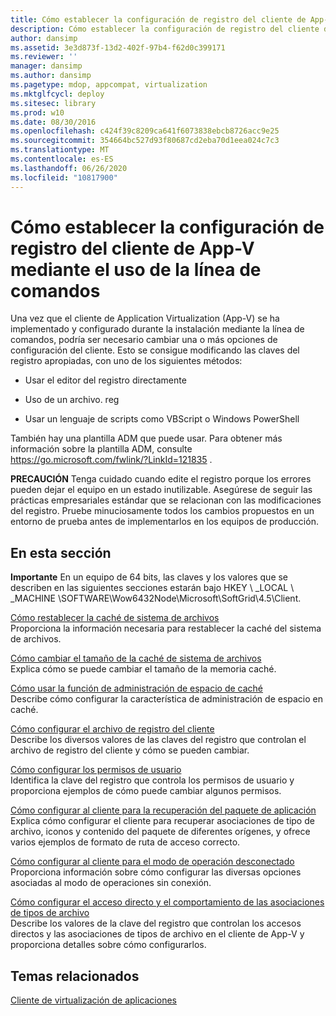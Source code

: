```yaml
---
title: Cómo establecer la configuración de registro del cliente de App-V mediante el uso de la línea de comandos
description: Cómo establecer la configuración de registro del cliente de App-V mediante el uso de la línea de comandos
author: dansimp
ms.assetid: 3e3d873f-13d2-402f-97b4-f62d0c399171
ms.reviewer: ''
manager: dansimp
ms.author: dansimp
ms.pagetype: mdop, appcompat, virtualization
ms.mktglfcycl: deploy
ms.sitesec: library
ms.prod: w10
ms.date: 08/30/2016
ms.openlocfilehash: c424f39c8209ca641f6073838ebcb8726acc9e25
ms.sourcegitcommit: 354664bc527d93f80687cd2eba70d1eea024c7c3
ms.translationtype: MT
ms.contentlocale: es-ES
ms.lasthandoff: 06/26/2020
ms.locfileid: "10817900"
---
```

# Cómo establecer la configuración de registro del cliente de App-V mediante el uso de la línea de comandos


Una vez que el cliente de Application Virtualization (App-V) se ha implementado y configurado durante la instalación mediante la línea de comandos, podría ser necesario cambiar una o más opciones de configuración del cliente. Esto se consigue modificando las claves del registro apropiadas, con uno de los siguientes métodos:

-   Usar el editor del registro directamente

-   Uso de un archivo. reg

-   Usar un lenguaje de scripts como VBScript o Windows PowerShell

También hay una plantilla ADM que puede usar. Para obtener más información sobre la plantilla ADM, consulte <https://go.microsoft.com/fwlink/?LinkId=121835> .

**PRECAUCIÓN**  Tenga cuidado cuando edite el registro porque los errores pueden dejar el equipo en un estado inutilizable. Asegúrese de seguir las prácticas empresariales estándar que se relacionan con las modificaciones del registro. Pruebe minuciosamente todos los cambios propuestos en un entorno de prueba antes de implementarlos en los equipos de producción.

 

## En esta sección


**Importante**  En un equipo de 64 bits, las claves y los valores que se describen en las siguientes secciones estarán bajo HKEY \ _LOCAL \ _MACHINE \\SOFTWARE\\Wow6432Node\\Microsoft\\SoftGrid\\4.5\\Client.

 

<a href="" id="how-to-reset-the-filesystem-cache"></a>[Cómo restablecer la caché de sistema de archivos](how-to-reset-the-filesystem-cache.md)  
Proporciona la información necesaria para restablecer la caché del sistema de archivos.

<a href="" id="how-to-change-the-size-of-the-filesystem-cache"></a>[Cómo cambiar el tamaño de la caché de sistema de archivos](how-to-change-the-size-of-the-filesystem-cache.md)  
Explica cómo se puede cambiar el tamaño de la memoria caché.

<a href="" id="how-to-use-the-cache-space-management-feature"></a>[Cómo usar la función de administración de espacio de caché](how-to-use-the-cache-space-management-feature.md)  
Describe cómo configurar la característica de administración de espacio en caché.

<a href="" id="how-to-configure-the-client-log-file"></a>[Cómo configurar el archivo de registro del cliente](how-to-configure-the-client-log-file.md)  
Describe los diversos valores de las claves del registro que controlan el archivo de registro del cliente y cómo se pueden cambiar.

<a href="" id="how-to-configure-user-permissions"></a>[Cómo configurar los permisos de usuario](how-to-configure-user-permissions.md)  
Identifica la clave del registro que controla los permisos de usuario y proporciona ejemplos de cómo puede cambiar algunos permisos.

<a href="" id="how-to-configure-the-client-for-application-package-retrieval"></a>[Cómo configurar al cliente para la recuperación del paquete de aplicación](how-to-configure-the-client-for-application-package-retrieval.md)  
Explica cómo configurar el cliente para recuperar asociaciones de tipo de archivo, iconos y contenido del paquete de diferentes orígenes, y ofrece varios ejemplos de formato de ruta de acceso correcto.

<a href="" id="how-to-configure-the-client-for-disconnected-operation-mode"></a>[Cómo configurar al cliente para el modo de operación desconectado](how-to-configure-the-client-for-disconnected-operation-mode.md)  
Proporciona información sobre cómo configurar las diversas opciones asociadas al modo de operaciones sin conexión.

<a href="" id="how-to-configure-shortcut-and-file-type-association-behavior"></a>[Cómo configurar el acceso directo y el comportamiento de las asociaciones de tipos de archivo](how-to-configure-shortcut-and-file-type-association-behavior-46-only.md)  
Describe los valores de la clave del registro que controlan los accesos directos y las asociaciones de tipos de archivo en el cliente de App-V y proporciona detalles sobre cómo configurarlos.

## Temas relacionados


[Cliente de virtualización de aplicaciones](application-virtualization-client.md)

 

 





